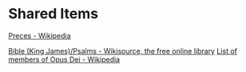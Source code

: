# Shared Items

[Preces - Wikipedia](https://en.wikipedia.org/wiki/Preces)

[Bible (King James)/Psalms - Wikisource, the free online library](https://en.wikisource.org/wiki/Bible_(King_James)/Psalms)
[List of members of Opus Dei - Wikipedia](https://en.wikipedia.org/wiki/List_of_members_of_Opus_Dei)

